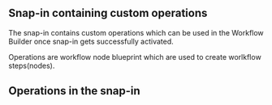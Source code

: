 ## Snap-in containing custom operations

The snap-in contains custom operations which can be used in the Workflow Builder once snap-in gets successfully activated.

Operations are workflow node blueprint which are used to create worlkflow steps(nodes).


## Operations in the snap-in


